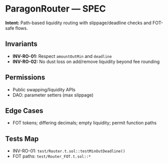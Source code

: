 # ParagonRouter — SPEC


**Intent:** Path-based liquidity routing with slippage/deadline checks and FOT-safe flows.


## Invariants
- **INV-RO-01:** Respect `amountOutMin` and `deadline`
- **INV-RO-02:** No dust loss on add/remove liquidity beyond fee rounding


## Permissions
- Public swapping/liquidity APIs
- DAO: parameter setters (max slippage)


## Edge Cases
- FOT tokens; differing decimals; empty liquidity; permit function paths


## Tests Map
- INV-RO-01: `test/Router.t.sol::testMinOutDeadline()`
- FOT paths: `test/Router_FOT.t.sol::*`